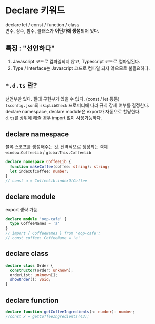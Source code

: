 # Declare 키워드
declare let / const / function / class    
변수, 상수, 함수, 클래스가 **어딘가에 생성**되어 있다.

## 특징 : "선언하다"
1. Javascript 코드로 컴파일되지 않고, Typescript 코드로 컴파일된다.
2. Type / Interface는 Javascript 코드로 컴파일 되지 않으므로 불필요하다.

## `*.d.ts` 란?
선언부만 있다. 절대 구현부가 있을 수 없다. (const / let 등등)   
`tsconfig.json`의 `skipLibCheck` 프로퍼티에 따라 규칙 강제 여부를 결정한다.      
declare namespace, declare module은 export가 자동으로 할당한다.   
`d.ts`를 상위에 해줄 경우 import 없이 사용가능하다.   

## declare namespace
블록 스코프를 생성해주는 것. 전역적으로 생성되는 객체    
`window.CoffeeLib` / `globalThis.CoffeeLib`

```typescript
declare namespace CoffeeLib {
  function makeCoffee(coffee: string): string;
  let indexOfCoffee: number;
}
// const a = CoffeeLib.indexOfCoffee
```

## declare module
export 생략 가능.
```typescript
declare module 'oop-cafe' {
  type CoffeeNames = 'a'
}
// import { CoffeeNames } from 'oop-cafe';
// const coffee: CoffeeName = 'a'
```

## declare class
```typescript
declare class Order {
  constructor(order: unknown);
  orderList: unknown[];
  showOrder(): void;
}
```

## declare function
```typescript
declare function getCoffeeIngredients(n: number): number;
//const x = getCoffeeIngredients(43);
```
